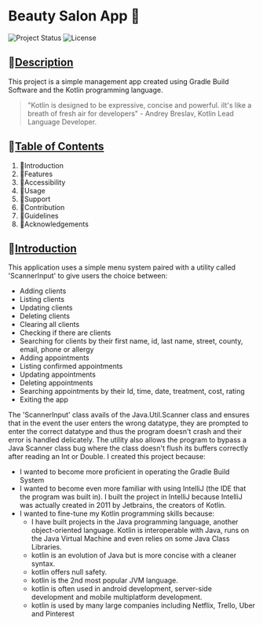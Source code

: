 # Beauty Salon App 💅
![Project Status](https://img.shields.io/badge/status-complete-brightgreen)
![License](https://img.shields.io/badge/license-SETU-blue.svg)

## 	💠[Description](##Description)
This project is a simple management app created using Gradle Build Software and the Kotlin programming language.
> "Kotlin is designed to be expressive, concise and powerful. iIt's like a breath of fresh air for developers" - Andrey Breslav, Kotlin Lead Language Developer.

## 	💠[Table of Contents](##TableofContents)
1. 🔹Introduction
2. 🔹Features
3. 🔹Accessibility
4. 🔹Usage
5. 🔹Support
6. 🔹Contribution
7. 🔹Guidelines
8. 🔹Acknowledgements


## 	💠[Introduction](##Introduction)
This application uses a simple menu system paired with a utility called 'ScannerInput' to give users the choice between:

- Adding clients
- Listing clients
- Updating clients
- Deleting clients
- Clearing all clients
- Checking if there are clients
- Searching for clients by their first name, id, last name, street, county, email, phone or allergy
- Adding appointments
- Listing confirmed appointments
- Updating appointments
- Deleting appointments
- Searching appointments by their Id, time, date, treatment, cost, rating
- Exiting the app

The 'ScannerInput' class avails of the Java.Util.Scanner class and ensures that in the event the user enters the wrong datatype, they are prompted to enter the correct datatype and thus the program doesn't crash and their error is handled delicately. The utility also allows the program to bypass a Java Scanner class bug where the class doesn't flush its buffers correctly after reading an Int or Double. I created this project because:

- I wanted to become more proficient in operating the Gradle Build System
- I wanted to become even more familiar with using IntelliJ (the IDE that the program was built in). I built the project in IntelliJ because IntelliJ was actually created in 2011 by Jetbrains, the creators of Kotlin.
- I wanted to fine-tune my Kotlin programming skills because:
    - I have built projects in the Java programming language, another object-oriented language. Kotlin is interoperable with Java, runs on the Java Virtual Machine          and even relies on some Java Class Libraries.
    - kotlin is an evolution of Java but is more concise with a cleaner syntax.
    - kotlin offers null safety.
    - kotlin is the 2nd most popular JVM language.
    - kotlin is often used in android development, server-side development and mobile multiplatform development.
    - kotlin is used by many large companies including Netflix, Trello, Uber and Pinterest


